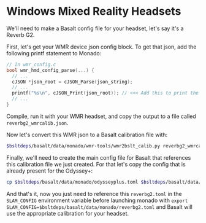 # Windows Mixed Reality Headsets

We'll need to make a Basalt config file for your headset, let's say it's a
Reverb G2.

First, let's get your WMR device json config block. To get that json, add the
following printf statement to Monado:

```c++
// In wmr_config.c
bool wmr_hmd_config_parse(...) {
  // ...
  cJSON *json_root = cJSON_Parse(json_string);
  // ...
  printf("%s\n", cJSON_Print(json_root)); // <<< Add this to print the entire JSON
  // ...
}
```

Compile, run it with your WMR headset, and copy the output to a file called
`reverbg2_wmrcalib.json`.

Now let's convert this WMR json to a Basalt calibration file with:

```bash
$bsltdeps/basalt/data/monado/wmr-tools/wmr2bslt_calib.py reverbg2_wmrcalib.json > $bsltdeps/basalt/data/reverbg2_calib.json
```

Finally, we'll need to create the main config file for Basalt that references
this calibration file we just created. For that let's copy the config that is
already present for the Odyssey+:

```bash
cp $bsltdeps/basalt/data/monado/odysseyplus.toml $bsltdeps/basalt/data/monado/reverbg2.toml
```

And that's it, now you just need to reference this `reverbg2.toml` in the
`SLAM_CONFIG` environment variable before launching monado with `export
SLAM_CONFIG=$bsltdeps/basalt/data/monado/reverbg2.toml` and Basalt will use the
appropriate calibration for your headset.
